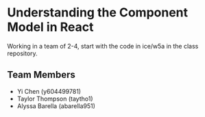 # Understanding the Component Model in React
Working in a team of 2-4, start with the code in ice/w5a in the class repository.

## Team Members
 - Yi Chen (y604499781) 
 - Taylor Thompson (taytho1) 
 - Alyssa Barella (abarella951) 